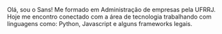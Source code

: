 Olá, sou o Sans!
Me formado em Administração de empresas pela UFRRJ. Hoje me encontro conectado com a área de tecnologia trabalhando com linguagens como: Python, Javascript e alguns frameworks legais.
<!---
sanss021/sanss021 is a ✨ special ✨ repository because its `README.md` (this file) appears on your GitHub profile.
You can click the Preview link to take a look at your changes.
--->
